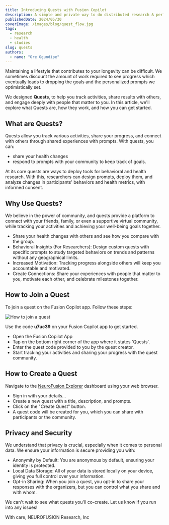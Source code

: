 ```yaml
---
title: Introducing Quests with Fusion Copilot
description: A simple and private way to do distributed research & perform activities in groups
publishedDate: 2024/05/30
coverImage: /images/blog/quest_flow.jpg
tags:
  - research
  - health
  - studies
slug: quests
authors:
  - name: "Ore Ogundipe"
---
```


Maintaining a lifestyle that contributes to your longevity can be difficult. We sometimes discount the amount of work required to see progress which eventually leads to dropping the goals and the personalized prompts we optimistically set.

We designed **Quests**, to help you track activities, share results with others, and engage deeply with people that matter to you. In this article, we'll explore what Quests are, how they work, and how you can get started.

## What are Quests?

Quests allow you track various activities, share your progress, and connect with others through shared experiences with prompts. With quests, you can:

- share your health changes
- respond to prompts with your community to keep track of goals.

At its core quests are ways to deploy tools for behavioral and health research. With this, researchers can design prompts, deploy them, and analyze changes in participants' behaviors and health metrics, with informed consent.

## Why Use Quests?

We believe in the power of community, and quests provide a platform to connect with your friends, family, or even a supportive virtual community, while tracking your activities and achieving your well-being goals together.

- Share your health changes with others and see how you compare with the group.
- Behavioral Insights (For Researchers): Design custom quests with specific prompts to study targeted behaviors on trends and patterns without any geographical limits.
- Increased Motivation: Tracking progress alongside others will keep you accountable and motivated.
- Create Connections: Share your experiences with people that matter to you, motivate each other, and celebrate milestones together.

## How to Join a Quest

To join a quest on the Fusion Copilot app. Follow these steps:

<img src="/images/blog/quest_flow.jpg" alt="How to join a quest" data-zoomable style="cursor: zoom-in;" />

Use the code **u7uc39** on your Fusion Copilot app to get started.

- Open the Fusion Copilot App
- Tap on the bottom right corner of the app where it states 'Quests'.
- Enter the quest code provided to you by the quest creator.
- Start tracking your activities and sharing your progress with the quest community.

## How to Create a Quest

Navigate to the [NeuroFusion Explorer](https://usefusion.ai/quests) dashboard using your web browser.

- Sign in with your details…
- Create a new quest with a title, description, and prompts.
- Click on the "Create Quest" button.
- A quest code will be created for you, which you can share with participants or the community.

## Privacy and Security

We understand that privacy is crucial, especially when it comes to personal data. We ensure your information is secure providing you with:

- Anonymity by Default: You are anonymous by default, ensuring your identity is protected.
- Local Data Storage: All of your data is stored locally on your device, giving you full control over your information.
- Opt-in Sharing: When you join a quest, you opt-in to share your responses with the organizers, but you can control what you share and with whom.

We can't wait to see what quests you'll co-create. Let us know if you run into any issues!

With care,
NEUROFUSION Research, Inc
